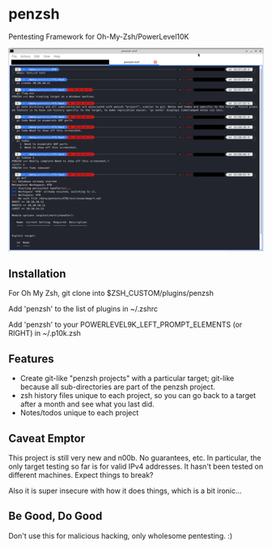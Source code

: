 # penzsh
Pentesting Framework for Oh-My-Zsh/PowerLevel10K

![Screenshot of penzsh in action](penzsh.png)

## Installation
For Oh My Zsh, git clone into $ZSH_CUSTOM/plugins/penzsh

Add 'penzsh' to the list of plugins in ~/.zshrc

Add 'penzsh' to your POWERLEVEL9K_LEFT_PROMPT_ELEMENTS (or RIGHT) in ~/.p10k.zsh

## Features
   - Create git-like "penzsh projects" with a particular target; git-like because all sub-directories are part of the penzsh project.
   - zsh history files unique to each project, so you can go back to a target after a month and see what you last did.
   - Notes/todos unique to each project

## Caveat Emptor
This project is still very new and n00b. No guarantees, etc. In particular, the only target testing so far is for valid IPv4 addresses. It hasn't been tested on different machines. Expect things to break?

Also it is super insecure with how it does things, which is a bit ironic...

## Be Good, Do Good
Don't use this for malicious hacking, only wholesome pentesting. :)
